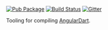 [![Pub Package](https://img.shields.io/pub/v/ngcompiler.svg)](https://pub.dev/packages/ngcompiler)
[![Build Status](https://img.shields.io/github/actions/workflow/status/angulardart-community/angular/dart.yml?branch=master)](https://github.com/angulardart-community/angular/actions/workflows/dart.yml)
[![Gitter](https://img.shields.io/gitter/room/angulardart/community)](https://gitter.im/angulardart/community)

Tooling for compiling [AngularDart](https://pub.dev/packages/ngdart).
